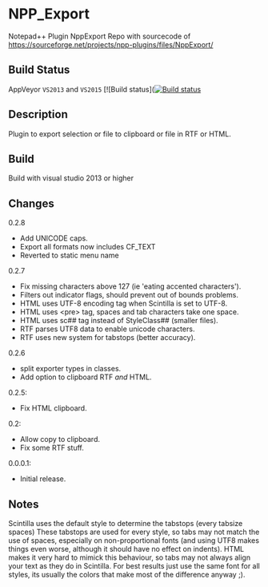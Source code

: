 # NPP_Export
Notepad++ Plugin NppExport
Repo with sourcecode of https://sourceforge.net/projects/npp-plugins/files/NppExport/


Build Status
------------

AppVeyor `VS2013` and `VS2015`  [![Build status]([![Build status](https://ci.appveyor.com/api/projects/status/hxhqdk46mjgh8d33?svg=true)](https://ci.appveyor.com/project/chcg/npp-exportplugin)


Description
------------

Plugin to export selection or file to clipboard or file in RTF or HTML.

Build
------------
Build with visual studio 2013 or higher

Changes
------------

0.2.8
* Add UNICODE caps.
* Export all formats now includes CF_TEXT
* Reverted to static menu name

0.2.7
* Fix missing characters above 127 (ie 'eating accented characters').
* Filters out indicator flags, should prevent out of bounds problems.
* HTML uses UTF-8 encoding tag when Scintilla is set to UTF-8.
* HTML uses \<pre\> tag, spaces and tab characters take one space.
* HTML uses sc## tag instead of StyleClass## (smaller files).
* RTF parses UTF8 data to enable unicode characters.
* RTF uses new system for tabstops (better accuracy).

0.2.6
* split exporter types in classes.
* Add option to clipboard RTF _and_ HTML.

0.2.5:
* Fix HTML clipboard.

0.2:
* Allow copy to clipboard.
* Fix some RTF stuff.

0.0.0.1:
* Initial release.


Notes
------------

Scintilla uses the default style to determine the tabstops (every tabsize spaces)
These tabstops are used for every style, so tabs may not match the use of spaces,
especially on non-proportional fonts (and using UTF8 makes things even worse, 
although it should have no effect on indents).
HTML makes it very hard to mimick this behaviour, so tabs may not always
align your text as they do in Scintilla. For best results just use the same font
for all styles, its usually the colors that make most of the difference anyway ;).
